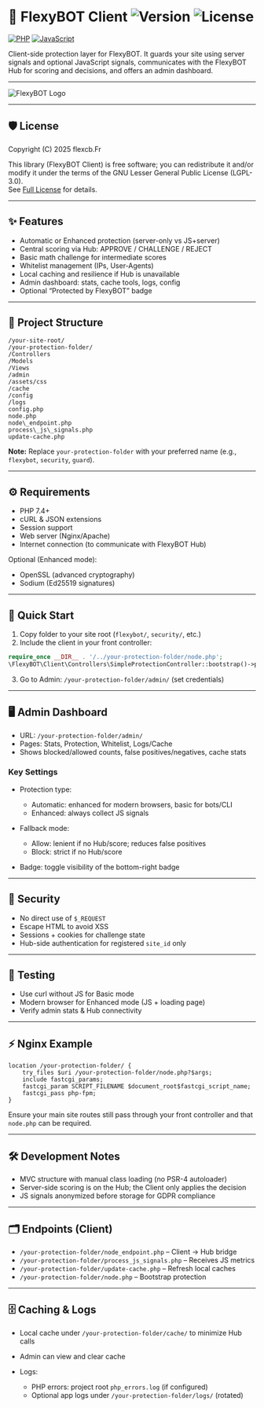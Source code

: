 # 🚀 FlexyBOT Client ![Version](https://img.shields.io/badge/version-1.0.0a-blue) ![License](https://img.shields.io/badge/license-LGPL--3.0-green)

[![PHP](https://img.shields.io/badge/PHP-8.0+-blue?logo=php&logoColor=white)](https://www.php.net/)
[![JavaScript](https://img.shields.io/badge/JavaScript-vanilla-yellow?logo=javascript&logoColor=black)](https://developer.mozilla.org/en-US/docs/Web/JavaScript)

Client-side protection layer for FlexyBOT. It guards your site using server signals and optional JavaScript signals, communicates with the FlexyBOT Hub for scoring and decisions, and offers an admin dashboard.

---

![FlexyBOT Logo](https://www.flexcb.fr/flexybots.jpg)  

---

## 🛡️ License
Copyright (C) 2025  flexcb.Fr  

This library (FlexyBOT Client) is free software; you can redistribute it and/or
modify it under the terms of the GNU Lesser General Public License (LGPL-3.0).  
See [Full License](./LICENSE) for details.

---

## ✨ Features
- Automatic or Enhanced protection (server-only vs JS+server)
- Central scoring via Hub: APPROVE / CHALLENGE / REJECT
- Basic math challenge for intermediate scores
- Whitelist management (IPs, User-Agents)
- Local caching and resilience if Hub is unavailable
- Admin dashboard: stats, cache tools, logs, config
- Optional “Protected by FlexyBOT” badge

---

## 📁 Project Structure

```
/your-site-root/
/your-protection-folder/
/Controllers
/Models
/Views
/admin
/assets/css
/cache
/config
/logs
config.php
node.php
node\_endpoint.php
process\_js\_signals.php
update-cache.php

````
**Note:** Replace `your-protection-folder` with your preferred name (e.g., `flexybot`, `security`, `guard`).

---

## ⚙️ Requirements
- PHP 7.4+
- cURL & JSON extensions
- Session support
- Web server (Nginx/Apache)
- Internet connection (to communicate with FlexyBOT Hub)

Optional (Enhanced mode):
- OpenSSL (advanced cryptography)
- Sodium (Ed25519 signatures)

---

## 🚀 Quick Start
1. Copy folder to your site root (`flexybot/`, `security/`, etc.)
2. Include the client in your front controller:
```php
require_once __DIR__ . '/../your-protection-folder/node.php';
\FlexyBOT\Client\Controllers\SimpleProtectionController::bootstrap()->protectPage();
````

3. Go to Admin: `/your-protection-folder/admin/` (set credentials)

---

## 🖥️ Admin Dashboard

* URL: `/your-protection-folder/admin/`
* Pages: Stats, Protection, Whitelist, Logs/Cache
* Shows blocked/allowed counts, false positives/negatives, cache stats

### Key Settings

* Protection type:

  * Automatic: enhanced for modern browsers, basic for bots/CLI
  * Enhanced: always collect JS signals
* Fallback mode:

  * Allow: lenient if no Hub/score; reduces false positives
  * Block: strict if no Hub/score
* Badge: toggle visibility of the bottom-right badge

---

## 🔐 Security

* No direct use of `$_REQUEST`
* Escape HTML to avoid XSS
* Sessions + cookies for challenge state
* Hub-side authentication for registered `site_id` only

---

## 🧪 Testing

* Use curl without JS for Basic mode
* Modern browser for Enhanced mode (JS + loading page)
* Verify admin stats & Hub connectivity

---

## ⚡ Nginx Example

```
location /your-protection-folder/ {
    try_files $uri /your-protection-folder/node.php?$args;
    include fastcgi_params;
    fastcgi_param SCRIPT_FILENAME $document_root$fastcgi_script_name;
    fastcgi_pass php-fpm;
}
```

Ensure your main site routes still pass through your front controller and that `node.php` can be required.

---

## 🛠️ Development Notes

* MVC structure with manual class loading (no PSR-4 autoloader)
* Server-side scoring is on the Hub; the Client only applies the decision
* JS signals anonymized before storage for GDPR compliance

---

## 🗂️ Endpoints (Client)

* `/your-protection-folder/node_endpoint.php`     – Client → Hub bridge
* `/your-protection-folder/process_js_signals.php` – Receives JS metrics
* `/your-protection-folder/update-cache.php`       – Refresh local caches
* `/your-protection-folder/node.php`               – Bootstrap protection

---

## 🗄️ Caching & Logs

* Local cache under `/your-protection-folder/cache/` to minimize Hub calls
* Admin can view and clear cache
* Logs:

  * PHP errors: project root `php_errors.log` (if configured)
  * Optional app logs under `/your-protection-folder/logs/` (rotated)
